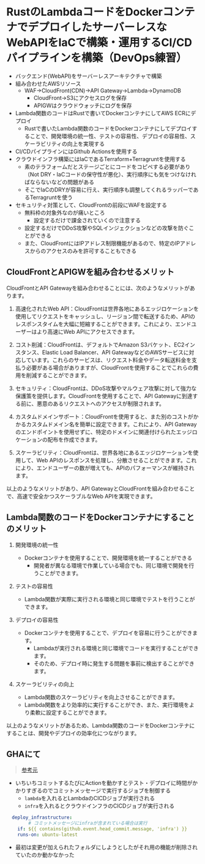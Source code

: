 # RustのLambdaコードをDockerコンテナでデプロイしたサーバーレスなWebAPIをIaCで構築・運用するCI/CDパイプラインを構築（DevOps練習）
- バックエンド(WebAPI)をサーバーレスアーキテクチャで構築
- 組み合わせたAWSリソース
    - WAF->CloudFront(CDN)->API Gateway->Lambda->DynamoDB
        - CloudFront->S3にアクセスログを保存
        - APIGWはクラウドウォッチにログを保存
- Lambda関数のコードはRustで書いてDockerコンテナにしてAWS ECRにデプロイ
    - Rustで書いたLambda関数のコードをDockerコンテナにしてデプロイすることで、開発環境の統一性、テストの容易性、デプロイの容易性、スケーラビリティの向上を実現する
- CI/CDパイプラインにはGithub Actionsを使用する
- クラウドインフラ構築にはIaCであるTerraform+Terragruntを使用する
    - 素のテラフォームだとステージごとにコードをコピペする必要があり（Not DRY・IaCコードの保守性が悪化）、実行順序にも気をつけなければならないなどの問題がある
    - そこでIaCのDRYが容易に行え、実行順序も調整してくれるラッパーであるTerragruntを使う
- セキュリティ対策として、CloudFrontの前段にWAFを設定する
  - 無料枠の対象外なのが痛いところ
    - 設定するだけで課金されていくので注意する
  - 設定するだけでDDoS攻撃やSQLインジェクションなどの攻撃を防ぐことができる
  - また、CloudFrontにはIPアドレス制限機能があるので、特定のIPアドレスからのアクセスのみを許可することもできる

## CloudFrontとAPIGWを組み合わせるメリット
CloudFrontとAPI Gatewayを組み合わせることには、次のようなメリットがあります。

1. 高速化されたWeb API：CloudFrontは世界各地にあるエッジロケーションを使用してリクエストをキャッシュし、リージョン間で転送するため、APIのレスポンスタイムを大幅に短縮することができます。これにより、エンドユーザーはより高速にWeb APIにアクセスできます。

2. コスト削減：CloudFrontは、デフォルトでAmazon S3バケット、EC2インスタンス、Elastic Load Balancer、API GatewayなどのAWSサービスに対応しています。これらのサービスは、リクエスト料金やデータ転送料金を支払う必要がある場合がありますが、CloudFrontを使用することでこれらの費用を削減することができます。

3. セキュリティ：CloudFrontは、DDoS攻撃やマルウェア攻撃に対して強力な保護策を提供します。CloudFrontを使用することで、API Gatewayに到達する前に、悪意のあるリクエストへのアクセスが制限されます。

4. カスタムドメインサポート：CloudFrontを使用すると、また別のコストがかかるカスタムドメイン名を簡単に設定できます。これにより、API Gatewayのエンドポイントを使用せずに、特定のドメインに関連付けられたエッジロケーションの配布を作成できます。

5. スケーラビリティ：CloudFrontは、世界各地にあるエッジロケーションを使用して、Web APIのレスポンスを処理し、分散させることができます。これにより、エンドユーザーの数が増えても、APIのパフォーマンスが維持されます。

以上のようなメリットがあり、API GatewayとCloudFrontを組み合わせることで、高速で安全かつスケーラブルなWeb APIを実現できます。

## Lambda関数のコードをDockerコンテナにすることのメリット

1. 開発環境の統一性
    - Dockerコンテナを使用することで、開発環境を統一することができる
      - 開発者が異なる環境で作業している場合でも、同じ環境で開発を行うことができます。

2. テストの容易性
    - Lambda関数が実際に実行される環境と同じ環境でテストを行うことができます。

3. デプロイの容易性 
    - Dockerコンテナを使用することで、デプロイを容易に行うことができます。
      - Lambdaが実行される環境と同じ環境でコードを実行することができます。
      - そのため、デプロイ時に発生する問題を事前に検出することができます。

4. スケーラビリティの向上
    - Lambda関数のスケーラビリティを向上させることができます。
    - Lambda関数をより効率的に実行することができ、また、実行環境をより柔軟に設定することができます。

以上のようなメリットがあるため、Lambda関数のコードをDockerコンテナにすることは、開発やデプロイの効率化につながります。

## GHAにて
>[参考元](https://zenn.dev/snowcait/scraps/9d9c47dc4d0414)
- いちいちコミットするたびにActionを動かすとテスト・デプロイに時間がかかりすぎるのでコミットメッセージで実行するジョブを制御する
  - `lambda`を入れるとLambdaのCICDジョブが実行される
  - `infra`を入れるとクラウドインフラのCICDジョブが実行される
```yaml
  deploy_infrastructure:
        # コミットメッセージにinfraが含まれている場合は実行
    if: ${{ contains(github.event.head_commit.message, 'infra') }}
    runs-on: ubuntu-latest
```
- 最初は変更が加えられたフォルダにしようとしたがそれ用の機能が削除されていたのか動かなかった
